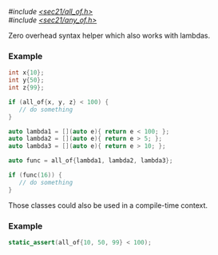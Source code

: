 *#include [&lt;sec21/all_of.h&gt;](https://github.com/MichaelMiller-/sec21/blob/master/include/sec21/all_of.h)* <br/>
*#include [&lt;sec21/any_of.h&gt;](https://github.com/MichaelMiller-/sec21/blob/master/include/sec21/any_of.h)*

Zero overhead syntax helper which also works with lambdas.

### Example
```c++
int x{10};
int y{50};
int z{99};

if (all_of{x, y, z} < 100) {
   // do something
}

auto lambda1 = [](auto e){ return e < 100; };
auto lambda2 = [](auto e){ return e > 5; };
auto lambda3 = [](auto e){ return e > 10; };

auto func = all_of{lambda1, lambda2, lambda3};

if (func(16)) {
   // do something
}
```

Those classes could also be used in a compile-time context.
### Example
```c++
static_assert(all_of{10, 50, 99} < 100); 
```
